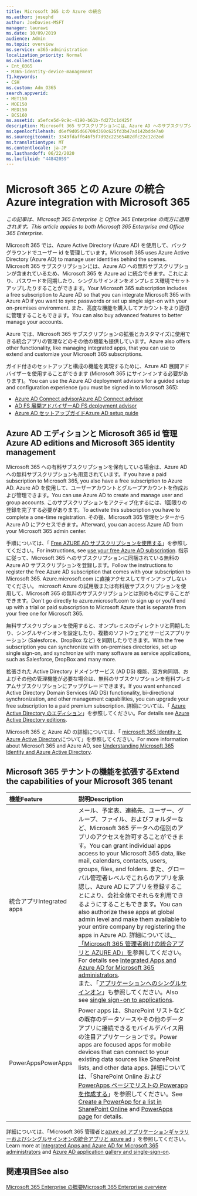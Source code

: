```yaml
---
title: Microsoft 365 との Azure の統合
ms.author: josephd
author: JoeDavies-MSFT
manager: laurawi
ms.date: 10/09/2019
audience: Admin
ms.topic: overview
ms.service: o365-administration
localization_priority: Normal
ms.collection:
- Ent_O365
- M365-identity-device-management
f1.keywords:
- CSH
ms.custom: Adm_O365
search.appverid:
- MET150
- MOE150
- MED150
- BCS160
ms.assetid: a5efce5d-9c9c-4190-b61b-fd273c1d425f
description: Microsoft 365 サブスクリプションには、Azure AD へのサブスクリプションが含まれています。 オンプレミス環境でのパスワード同期またはシングルサインオンを行う場合は、Microsoft 365 を Azure AD と統合します。
ms.openlocfilehash: d6ef9d05d66709d360c625fd3b47ad142bdde7a0
ms.sourcegitcommit: 3349fdaff646f5f7d92c22565402dfc22c12d2ed
ms.translationtype: MT
ms.contentlocale: ja-JP
ms.lasthandoff: 06/22/2020
ms.locfileid: "44842059"
---
```

# <a name="azure-integration-with-microsoft-365"></a><span data-ttu-id="d634c-104">Microsoft 365 との Azure の統合</span><span class="sxs-lookup"><span data-stu-id="d634c-104">Azure integration with Microsoft 365</span></span>

<span data-ttu-id="d634c-105">*この記事は、Microsoft 365 Enterprise と Office 365 Enterprise の両方に適用されます。*</span><span class="sxs-lookup"><span data-stu-id="d634c-105">*This article applies to both Microsoft 365 Enterprise and Office 365 Enterprise.*</span></span>

<span data-ttu-id="d634c-106">Microsoft 365 では、Azure Active Directory (Azure AD) を使用して、バックグラウンドでユーザー id を管理しています。</span><span class="sxs-lookup"><span data-stu-id="d634c-106">Microsoft 365 uses Azure Active Directory (Azure AD) to manage user identities behind the scenes.</span></span> <span data-ttu-id="d634c-107">Microsoft 365 サブスクリプションには、Azure AD への無料サブスクリプションが含まれているため、Microsoft 365 を Azure ad に統合できます。これにより、パスワードを同期したり、シングルサインオンをオンプレミス環境でセットアップしたりすることができます。</span><span class="sxs-lookup"><span data-stu-id="d634c-107">Your Microsoft 365 subscription includes a free subscription to Azure AD so that you can integrate Microsoft 365 with Azure AD if you want to sync passwords or set up single sign-on with your on-premises environment.</span></span> <span data-ttu-id="d634c-108">また、高度な機能を購入してアカウントをより適切に管理することもできます。</span><span class="sxs-lookup"><span data-stu-id="d634c-108">You can also buy advanced features to better manage your accounts.</span></span>
  
<span data-ttu-id="d634c-109">Azure では、Microsoft 365 サブスクリプションの拡張とカスタマイズに使用できる統合アプリの管理などのその他の機能も提供しています。</span><span class="sxs-lookup"><span data-stu-id="d634c-109">Azure also offers other functionality, like managing integrated apps, that you can use to extend and customize your Microsoft 365 subscriptions.</span></span>
  
<span data-ttu-id="d634c-110">ガイド付きのセットアップと構成の機能を実現するために、Azure AD 展開アドバイザーを使用することができます (Microsoft 365 にサインインする必要があります)。</span><span class="sxs-lookup"><span data-stu-id="d634c-110">You can use the Azure AD deployment advisors for a guided setup and configuration experience (you must be signed in to Microsoft 365):</span></span>

 - [<span data-ttu-id="d634c-111">Azure AD Connect advisor</span><span class="sxs-lookup"><span data-stu-id="d634c-111">Azure AD Connect advisor</span></span>](https://aka.ms/aadconnectpwsync)
 - [<span data-ttu-id="d634c-112">AD FS 展開アドバイザー</span><span class="sxs-lookup"><span data-stu-id="d634c-112">AD FS deployment advisor</span></span>](https://aka.ms/adfsguidance)
 - [<span data-ttu-id="d634c-113">Azure AD セットアップガイド</span><span class="sxs-lookup"><span data-stu-id="d634c-113">Azure AD setup guide</span></span>](https://aka.ms/aadpguidance)
  
## <a name="azure-ad-editions-and-microsoft-365-identity-management"></a><span data-ttu-id="d634c-114">Azure AD エディションと Microsoft 365 id 管理</span><span class="sxs-lookup"><span data-stu-id="d634c-114">Azure AD editions and Microsoft 365 identity management</span></span>

<span data-ttu-id="d634c-115">Microsoft 365 への有料サブスクリプションを保有している場合は、Azure AD への無料サブスクリプションも用意されています。</span><span class="sxs-lookup"><span data-stu-id="d634c-115">If you have a paid subscription to Microsoft 365, you also have a free subscription to Azure AD.</span></span> <span data-ttu-id="d634c-116">Azure AD を使用して、ユーザーアカウントとグループアカウントを作成および管理できます。</span><span class="sxs-lookup"><span data-stu-id="d634c-116">You can use Azure AD to create and manage user and group accounts.</span></span> <span data-ttu-id="d634c-117">このサブスクリプションをアクティブ化するには、1回限りの登録を完了する必要があります。</span><span class="sxs-lookup"><span data-stu-id="d634c-117">To activate this subscription you have to complete a one-time registration.</span></span> <span data-ttu-id="d634c-118">その後、Microsoft 365 管理センターから Azure AD にアクセスできます。</span><span class="sxs-lookup"><span data-stu-id="d634c-118">Afterward, you can access Azure AD from your Microsoft 365 admin center.</span></span> 

<span data-ttu-id="d634c-119">手順については、「 [Free AZURE AD サブスクリプションを使用する](https://go.microsoft.com/fwlink/p/?LinkId=617127)」を参照してください。</span><span class="sxs-lookup"><span data-stu-id="d634c-119">For instructions, see [use your free Azure AD subscription](https://go.microsoft.com/fwlink/p/?LinkId=617127).</span></span> <span data-ttu-id="d634c-120">指示に従って、Microsoft 365 へのサブスクリプションに同梱されている無料の Azure AD サブスクリプションを登録します。</span><span class="sxs-lookup"><span data-stu-id="d634c-120">Follow the instructions to register the free Azure AD subscription that comes with your subscription to Microsoft 365.</span></span> <span data-ttu-id="d634c-121">Azure.microsoft.com に直接アクセスしてサインアップしないでください。 microsoft Azure の試用版または有料版サブスクリプションを使用して、Microsoft 365 の無料のサブスクリプションとは別のものにすることができます。</span><span class="sxs-lookup"><span data-stu-id="d634c-121">Don't go directly to azure.microsoft.com to sign up or you'll end up with a trial or paid subscription to Microsoft Azure that is separate from your free one for Microsoft 365.</span></span> 
  
<span data-ttu-id="d634c-122">無料サブスクリプションを使用すると、オンプレミスのディレクトリと同期したり、シングルサインオンを設定したり、複数のソフトウェアとサービスアプリケーション (Salesforce、DropBox など) を同期したりできます。</span><span class="sxs-lookup"><span data-stu-id="d634c-122">With the free subscription you can synchronize with on-premises directories, set up single sign-on, and synchronize with many software as service applications, such as Salesforce, DropBox and many more.</span></span>
  
<span data-ttu-id="d634c-123">拡張された Active Directory ドメインサービス (AD DS) 機能、双方向同期、およびその他の管理機能が必要な場合は、無料のサブスクリプションを有料プレミアムサブスクリプションにアップグレードできます。</span><span class="sxs-lookup"><span data-stu-id="d634c-123">If you want enhanced Active Directory Domain Services (AD DS) functionality, bi-directional synchronization, and other management capabilities, you can upgrade your free subscription to a paid premium subscription.</span></span> <span data-ttu-id="d634c-124">詳細については、「 [Azure Active Directory のエディション](https://azure.microsoft.com/pricing/details/active-directory/)」を参照してください。</span><span class="sxs-lookup"><span data-stu-id="d634c-124">For details see [Azure Active Directory editions](https://azure.microsoft.com/pricing/details/active-directory/).</span></span>
  
<span data-ttu-id="d634c-125">Microsoft 365 と Azure AD の詳細については、「 [microsoft 365 Identity と Azure Active Directory](about-office-365-identity.md)について」を参照してください。</span><span class="sxs-lookup"><span data-stu-id="d634c-125">For more information about Microsoft 365 and Azure AD, see [Understanding Microsoft 365 Identity and Azure Active Directory](about-office-365-identity.md).</span></span>
  
## <a name="extend-the-capabilities-of-your-microsoft-365-tenant"></a><span data-ttu-id="d634c-126">Microsoft 365 テナントの機能を拡張する</span><span class="sxs-lookup"><span data-stu-id="d634c-126">Extend the capabilities of your Microsoft 365 tenant</span></span>

|<span data-ttu-id="d634c-127">**機能**</span><span class="sxs-lookup"><span data-stu-id="d634c-127">**Feature**</span></span>|<span data-ttu-id="d634c-128">**説明**</span><span class="sxs-lookup"><span data-stu-id="d634c-128">**Description**</span></span>|
|:-----|:-----|
|<span data-ttu-id="d634c-129">統合アプリ</span><span class="sxs-lookup"><span data-stu-id="d634c-129">Integrated apps</span></span>  <br/> |<span data-ttu-id="d634c-130">メール、予定表、連絡先、ユーザー、グループ、ファイル、およびフォルダーなど、Microsoft 365 データへの個別のアプリのアクセスを許可することができます。</span><span class="sxs-lookup"><span data-stu-id="d634c-130">You can grant individual apps access to your Microsoft 365 data, like mail, calendars, contacts, users, groups, files, and folders.</span></span> <span data-ttu-id="d634c-131">また、グローバル管理者レベルでこれらのアプリを承認し、Azure AD にアプリを登録することにより、会社全体でそれらを利用できるようにすることもできます。</span><span class="sxs-lookup"><span data-stu-id="d634c-131">You can also authorize these apps at global admin level and make them available to your entire company by registering the apps in Azure AD.</span></span> <span data-ttu-id="d634c-132">詳細については[、「Microsoft 365 管理者向けの統合アプリと AZURE AD」を](https://support.office.com/article/cb2250e3-451e-416f-bf4e-363549652c2a)参照してください。</span><span class="sxs-lookup"><span data-stu-id="d634c-132">For details see [Integrated Apps and Azure AD for Microsoft 365 administrators](https://support.office.com/article/cb2250e3-451e-416f-bf4e-363549652c2a).</span></span>  <br/> <span data-ttu-id="d634c-133">また、「[アプリケーションへのシングルサインオン](https://go.microsoft.com/fwlink/p/?LinkId=698604)」も参照してください。</span><span class="sxs-lookup"><span data-stu-id="d634c-133">Also see [single sign-on to applications](https://go.microsoft.com/fwlink/p/?LinkId=698604).</span></span>  <br/> |
|<span data-ttu-id="d634c-134">PowerApps</span><span class="sxs-lookup"><span data-stu-id="d634c-134">PowerApps</span></span>  <br/> | <span data-ttu-id="d634c-135">Power apps は、SharePoint リストなどの既存のデータソースやその他のデータアプリに接続できるモバイルデバイス用の注目アプリケーションです。</span><span class="sxs-lookup"><span data-stu-id="d634c-135">Power apps are focused apps for mobile devices that can connect to your existing data sources like SharePoint lists, and other data apps.</span></span> <span data-ttu-id="d634c-136">詳細については、「SharePoint Online および[PowerApps ページ](https://powerapps.microsoft.com/)[でリストの Powerapp を作成する](https://support.office.com/article/9338b2d2-67ac-4b81-8e67-97da27e5e9ab)」を参照してください。</span><span class="sxs-lookup"><span data-stu-id="d634c-136">See [Create a PowerApp for a list in SharePoint Online](https://support.office.com/article/9338b2d2-67ac-4b81-8e67-97da27e5e9ab) and [PowerApps page](https://powerapps.microsoft.com/) for details.</span></span>  <br/> |
   
<span data-ttu-id="d634c-137">詳細については、「Microsoft 365 管理者と[azure ad アプリケーションギャラリーおよびシングルサインオン](https://docs.microsoft.com/azure/active-directory/manage-apps/what-is-single-sign-on)[の統合アプリと azure ad](integrated-apps-and-azure-ads.md) 」を参照してください。</span><span class="sxs-lookup"><span data-stu-id="d634c-137">Learn more at [Integrated Apps and Azure AD for Microsoft 365 administrators](integrated-apps-and-azure-ads.md) and [Azure AD application gallery and single-sign-on](https://docs.microsoft.com/azure/active-directory/manage-apps/what-is-single-sign-on).</span></span>

## <a name="see-also"></a><span data-ttu-id="d634c-138">関連項目</span><span class="sxs-lookup"><span data-stu-id="d634c-138">See also</span></span>

[<span data-ttu-id="d634c-139">Microsoft 365 Enterprise の概要</span><span class="sxs-lookup"><span data-stu-id="d634c-139">Microsoft 365 Enterprise overview</span></span>](https://docs.microsoft.com/microsoft-365/enterprise/microsoft-365-overview)
